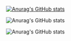 [![Anurag's GitHub stats](https://github-readme-stats.vercel.app/api?username=RamonRossaDePaula)](https://github.com/anuraghazra/github-readme-stats)

![Anurag's GitHub stats](https://github-readme-stats.vercel.app/api?username=RamonRossaDePaula&hide=contribs,prs)

![Anurag's GitHub stats](https://github-readme-stats.vercel.app/api?username=RamonRossaDePaula&count_private=true)

